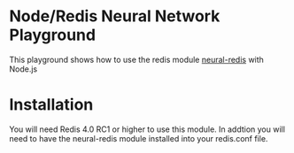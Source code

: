 # Node/Redis Neural Network Playground

This playground shows how to use the redis module [neural-redis](https://github.com/antirez/neural-redis) with Node.js

# Installation

You will need Redis 4.0 RC1 or higher to use this module. In addtion you will need to have the neural-redis module installed into your redis.conf file.

